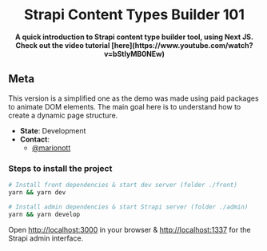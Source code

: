 <p align="center">
  <h1 align="center">Strapi Content Types Builder 101</h1>
</p>

<p align="center">
  <strong>A quick introduction to Strapi content type builder tool, using Next JS. Check out the video tutorial [here](https://www.youtube.com/watch?v=bStlyMB0NEw)</strong>
  <br />
</p>

## Meta

<p>
  This version is a simplified one as the demo was made using paid packages to animate DOM elements. The main goal here is to understand how to create a dynamic page structure.
</p>

- **State**: Development
- **Contact**:
  - [@marionott](https://github.com/marionott)

### Steps to install the project

```bash
# Install front dependencies & start dev server (folder ./front)
yarn && yarn dev

# Install admin dependencies & start Strapi server (folder ./admin)
yarn && yarn develop
```

Open [http://localhost:3000](http://localhost:3000) in your browser & [http://localhost:1337](http://localhost:1337) for the Strapi admin interface.
